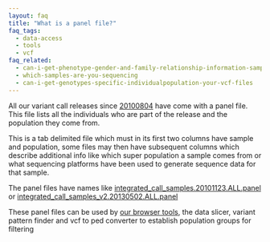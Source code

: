 ```yaml
---
layout: faq
title: "What is a panel file?"
faq_tags:
  - data-access
  - tools
  - vcf
faq_related:
  - can-i-get-phenotype-gender-and-family-relationship-information-samples
  - which-samples-are-you-sequencing
  - can-i-get-genotypes-specific-individualpopulation-your-vcf-files
---
```


All our variant call releases since [20100804](ftp://ftp.1000genomes.ebi.ac.uk/vol1/ftp/release/20100804/) have come with a panel file. This file lists all the individuals who are part of the release and the population they come from.

This is a tab delimited file which must in its first two columns have sample and population, some files may then have subsequent columns which describe additional info like which super population a sample comes from or what sequencing platforms have been used to generate sequence data for that sample.

The panel files have names like [integrated_call_samples.20101123.ALL.panel](ftp://ftp.1000genomes.ebi.ac.uk/vol1/ftp/phase1/analysis_results/integrated_call_sets/integrated_call_samples.20101123.ALL.panel) or [integrated_call_samples_v2.20130502.ALL.panel](ftp://ftp.1000genomes.ebi.ac.uk/vol1/ftp/release/20130502/integrated_call_samples_v2.20130502.ALL.panel)

These panel files can be used by [our browser tools](http://browser.1000genomes.org/tools.html), the data slicer, variant pattern finder and vcf to ped converter to establish population groups for filtering
